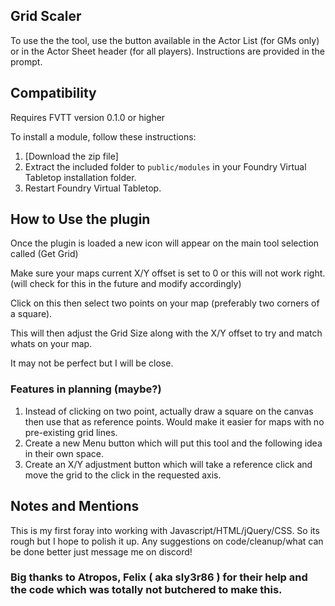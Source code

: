 ## Grid Scaler

To use the the tool, use the button available in the Actor List (for GMs only) or in the Actor Sheet header (for all players). Instructions are provided in the prompt.

## Compatibility

Requires FVTT version 0.1.0 or higher

To install a module, follow these instructions:

1. [Download the zip file]
2. Extract the included folder to `public/modules` in your Foundry Virtual Tabletop installation folder.
3. Restart Foundry Virtual Tabletop. 

## How to Use the plugin

Once the plugin is loaded a new icon will appear on the main tool selection called (Get Grid)

Make sure your maps current X/Y offset is set to 0 or this will not work right. (will check for this in the future and modify accordingly)

Click on this then select two points on your map (preferably two corners of a square).

This will then adjust the Grid Size along with the X/Y offset to try and match whats on your map.

It may not be perfect but I will be close. 

### Features in planning (maybe?)

1. Instead of clicking on two point, actually draw a square on the canvas then use that as reference points. Would make it easier for maps with no pre-existing grid lines.
2. Create a new Menu button which will put this tool and the following idea in their own space.
3. Create an X/Y adjustment button which will take a reference click and move the grid to the click in the requested axis.

## Notes and Mentions

This is my first foray into working with Javascript/HTML/jQuery/CSS. So its rough but I hope to polish it up. Any suggestions on code/cleanup/what can be done better just message me on discord!

### Big thanks to Atropos, Felix ( aka sly3r86 ) for their help and the code which was totally not butchered to make this.
